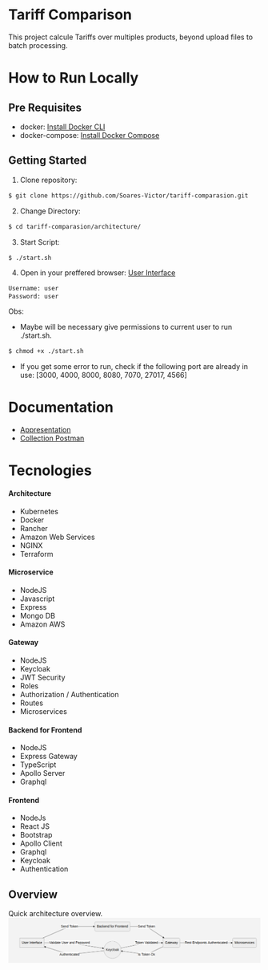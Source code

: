 # Tariff Comparison

This project calcule Tariffs over multiples products, beyond upload files to batch processing.
# How to Run Locally
## Pre Requisites

* docker: [Install Docker CLI](https://docs.docker.com/get-docker/)
* docker-compose: [Install Docker Compose](https://docs.docker.com/compose/install/)
 
## Getting Started

1. Clone repository:
```sh
$ git clone https://github.com/Soares-Victor/tariff-comparasion.git
```
2. Change Directory:
```sh
$ cd tariff-comparasion/architecture/
```
3. Start Script:
```sh
$ ./start.sh
```
4. Open in your preffered browser: [User Interface](http://localhost:8000/ui-common)
```
Username: user
Password: user
```
Obs: 
* Maybe will be necessary give permissions to current user to run ./start.sh.
```sh
$ chmod +x ./start.sh
```
* If you get some error to run, check if the following port are already in use: 
  [3000, 4000, 8000, 8080, 7070, 27017, 4566]
# Documentation
- [Appresentation](architecture/doc/Arch-Consolidation.ppt)
- [Collection Postman](architecture/collection/TariffComparison.postman_collection.json)

# Tecnologies
#### Architecture
- Kubernetes
- Docker
- Rancher
- Amazon Web Services
- NGINX
- Terraform
#### Microservice
- NodeJS
- Javascript
- Express
- Mongo DB
- Amazon AWS
#### Gateway
- NodeJS
- Keycloak
- JWT Security
- Roles
- Authorization / Authentication
- Routes
- Microservices
#### Backend for Frontend
- NodeJS
- Express Gateway
- TypeScript
- Apollo Server
- Graphql
#### Frontend
- NodeJs
- React JS
- Bootstrap
- Apollo Client
- Graphql
- Keycloak
- Authentication
## Overview
Quick architecture overview.
![Overview](architecture/doc/Overview.png)